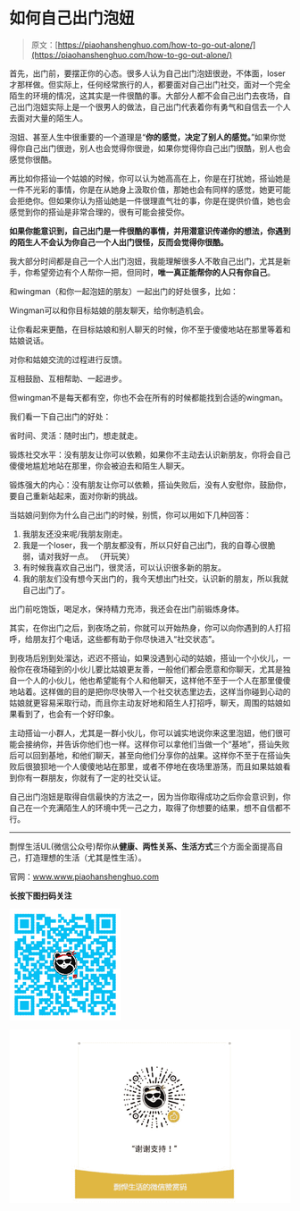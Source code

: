 # 如何自己出门泡妞

> 原文：[https://piaohanshenghuo.com/how-to-go-out-alone/](https://piaohanshenghuo.com/how-to-go-out-alone/)

首先，出门前，要摆正你的心态。很多人认为自己出门泡妞很逊，不体面，loser才那样做。但实际上，任何经常旅行的人，都要面对自己出门社交，面对一个完全陌生的环境的情况，这其实是一件很酷的事。大部分人都不会自己出门去夜场，自己出门泡妞实际上是一个很男人的做法，自己出门代表着你有勇气和自信去一个人去面对大量的陌生人。

泡妞、甚至人生中很重要的一个道理是“**你的感觉，决定了别人的感觉。**”如果你觉得你自己出门很逊，别人也会觉得你很逊，如果你觉得你自己出门很酷，别人也会感觉你很酷。

再比如你搭讪一个姑娘的时候，你可以认为她高高在上，你是在打扰她，搭讪她是一件不光彩的事情，你是在从她身上汲取价值，那她也会有同样的感觉，她更可能会拒绝你。但如果你认为搭讪她是一件很理直气壮的事，你是在提供价值，她也会感觉到你的搭讪是非常合理的，很有可能会接受你。

**如果你能意识到，自己出门是一件很酷的事情，并用潜意识传递你的想法，你遇到的陌生人不会认为你自己一个人出门很怪，反而会觉得你很酷。**

我大部分时间都是自己一个人出门泡妞，我能理解很多人不敢自己出门，尤其是新手，你希望旁边有个人帮你一把，但同时，**唯一真正能帮你的人只有你自己**。

和wingman（和你一起泡妞的朋友）一起出门的好处很多，比如：

Wingman可以和你目标姑娘的朋友聊天，给你制造机会。

让你看起来更酷，在目标姑娘和别人聊天的时候，你不至于傻傻地站在那里等着和姑娘说话。

对你和姑娘交流的过程进行反馈。

互相鼓励、互相帮助、一起进步。

但wingman不是每天都有空，你也不会在所有的时候都能找到合适的wingman。

我们看一下自己出门的好处：

省时间、灵活：随时出门，想走就走。

锻炼社交水平：没有朋友让你可以依赖，如果你不主动去认识新朋友，你将会自己傻傻地尴尬地站在那里，你会被迫去和陌生人聊天。

锻炼强大的内心：没有朋友让你可以依赖，搭讪失败后，没有人安慰你，鼓励你，要自己重新站起来，面对你新的挑战。

当姑娘问到你为什么自己出门的时候，别慌，你可以用如下几种回答：

1.  我朋友还没来呢/我朋友刚走。
2.  我是一个loser，我一个朋友都没有，所以只好自己出门，我的自尊心很脆弱，请对我好一点。 （开玩笑）
3.  有时候我喜欢自己出门，很灵活，可以认识很多新的朋友。
4.  我的朋友们没有想今天出门的，我今天想出门社交，认识新的朋友，所以我就自己出门了。

出门前吃饱饭，喝足水，保持精力充沛，我还会在出门前锻炼身体。

其实，在你出门之后，到夜场之前，你就可以开始热身，你可以向你遇到的人打招呼，给朋友打个电话，这些都有助于你尽快进入“社交状态”。

到夜场后别到处溜达，迟迟不搭讪，如果没遇到心动的姑娘，搭讪一个小伙儿，一般你在夜场碰到的小伙儿要比姑娘更友善，一般他们都会愿意和你聊天，尤其是独自一个人的小伙儿，他也希望能有个人和他聊天，这样他不至于一个人在那里傻傻地站着。这样做的目的是把你尽快带入一个社交状态里边去，这样当你碰到心动的姑娘就更容易采取行动，而且你主动友好地和陌生人打招呼，聊天，周围的姑娘如果看到了，也会有一个好印象。

主动搭讪一小群人，尤其是一群小伙儿，你可以诚实地说你来这里泡妞，他们很可能会接纳你，并告诉你他们也一样。这样你可以拿他们当做一个“基地”，搭讪失败后可以回到基地，和他们聊天，甚至向他们分享你的战果。这样你不至于在搭讪失败后很狼狈地一个人傻傻地站在那里，或者不停地在夜场里游荡，而且如果姑娘看到你有一群朋友，你就有了一定的社交认证。

自己出门泡妞是取得自信最快的方法之一，因为当你取得成功之后你会意识到，你自己在一个充满陌生人的环境中凭一己之力，取得了你想要的结果，想不自信都不行。

* * *

剽悍生活UL(微信公众号)帮你从**健康、两性关系、生活方式**三个方面全面提高自己，打造理想的生活（尤其是性生活）。

官网：www.www.piaohanshenghuo.com

**长按下图扫码关注**

![](img/a0989f1e4aef369e08d4dbf090326e0b.png)



![](img/afd04fe4532ab314b05955a0a194521c.png)

